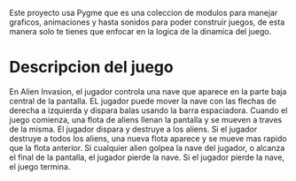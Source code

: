 Este proyecto usa Pygme que es una coleccion de modulos para manejar graficos, animaciones y hasta sonidos para poder construir juegos, de esta manera solo te tienes que enfocar en la logica de la dinamica del juego.

# Descripcion del juego

En Alien Invasion, el jugador controla una nave que aparece en la parte baja central de la pantalla. EL jugador puede mover la nave con las flechas de derecha a izquierda y dispara balas usando la barra espaciadora. Cuando el juego comienza, una flota de aliens llenan la pantalla y se mueven a traves de la misma. El jugador dispara y destruye a los aliens. Si el jugador destruye a todos los aliens, una nueva flota aparece y se mueve mas rapido que la flota anterior. Si cualquier alien golpea la nave del jugador, o alcanza el final de la pantalla, el jugador pierde la nave. Si el jugador pierde la nave, el juego termina.
